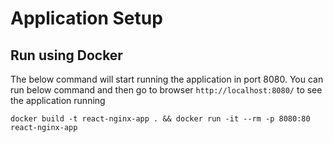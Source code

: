 # Application Setup

## Run using Docker

The below command will start running the application in port 8080. You can run below command and then go to browser `http://localhost:8080/` to see the application running

```shell
docker build -t react-nginx-app . && docker run -it --rm -p 8080:80 react-nginx-app
```
